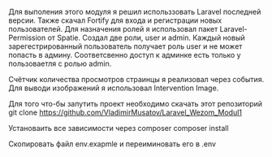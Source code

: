Для выполения этого модуля я решил использзовать Laravel последней версии.
Также скачал Fortify для входа и регистрации новых пользователей.
Для назначения ролей я использовал пакет Laravel-Permission от Spatie.
Создал две роли, user и admin.
Каждый новый зарегестрированный пользователь получает роль user и не может попасть в админу.
Соответсвенно доступ к админке есть только у пользоваетля с ролью admin.

Счётчик количества просмотров страинцы я реализовал через события.
Для выводи изображений я использовал  Intervention Image.

Для того что-бы запутить проект необходимо скачать этот репозиторий
git clone https://github.com/VladimirMusatov/Laravel_Wezom_Modul1

Установаить все зависимости через composer
composer install

Скопировать файл env.exapmle и переиминовать его в .env
